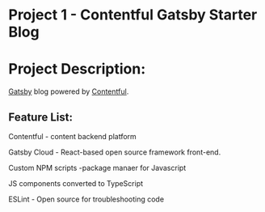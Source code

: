 # Project 1 - Contentful Gatsby Starter Blog 
# Project Description:

 [Gatsby](http://gatsbyjs.com/) blog powered by [Contentful](https://www.contentful.com).


## Feature List:

Contentful - content backend platform

Gatsby Cloud - React-based open source framework front-end. 

Custom NPM scripts -package manaer for Javascript

JS components converted to TypeScript

ESLint - Open source for troubleshooting code
